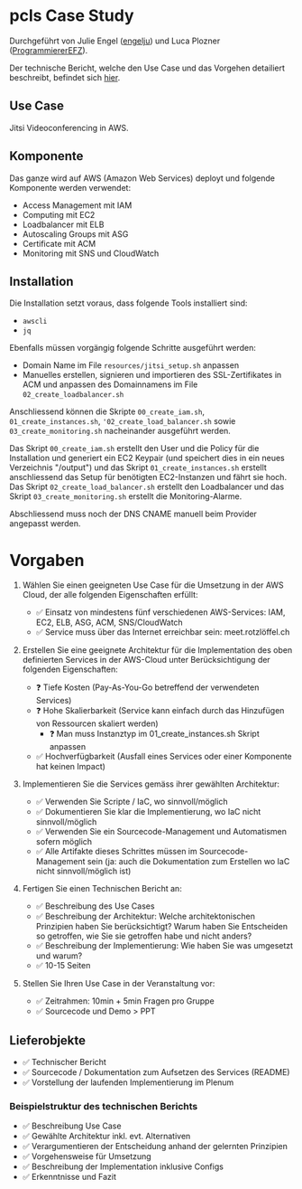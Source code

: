 # pcls Case Study

Durchgeführt von Julie Engel ([engelju](https://github.com/engelju)) und Luca Plozner ([ProgrammiererEFZ](https://github.com/ProgrammiererEFZ)).

Der technische Bericht, welche den Use Case und das Vorgehen detailiert beschreibt, befindet sich [hier](https://github.com/ProgrammiererEFZ/pcls-jitsi/blob/main/Jitsi%20Videoconferencing%20on%20AWS.pdf).

## Use Case

Jitsi Videoconferencing in AWS.

## Komponente

Das ganze wird auf AWS (Amazon Web Services) deployt und folgende Komponente werden verwendet:

- Access Management mit IAM
- Computing mit EC2
- Loadbalancer mit ELB
- Autoscaling Groups mit ASG
- Certificate mit ACM
- Monitoring mit SNS und CloudWatch

## Installation

Die Installation setzt voraus, dass folgende Tools installiert sind:
- `awscli`
- `jq`

Ebenfalls müssen vorgängig folgende Schritte ausgeführt werden:
- Domain Name im File `resources/jitsi_setup.sh` anpassen
- Manuelles erstellen, signieren und importieren des SSL-Zertifikates in ACM und anpassen des Domainnamens im File `02_create_loadbalancer.sh`

Anschliessend können die Skripte `00_create_iam.sh`, `01_create_instances.sh`, `'02_create_load_balancer.sh` sowie `03_create_monitoring.sh` nacheinander ausgeführt werden. 

Das Skript `00_create_iam.sh` erstellt den User und die Policy für die Installation und generiert ein EC2 Keypair (und speichert dies in ein neues Verzeichnis "/output") und das Skript `01_create_instances.sh` erstellt anschliessend das Setup für benötigten EC2-Instanzen und fährt sie hoch. Das Skript `02_create_load_balancer.sh` erstellt den Loadbalancer und das Skript `03_create_monitoring.sh` erstellt die Monitoring-Alarme.

Abschliessend muss noch der DNS CNAME manuell beim Provider angepasst werden.

# Vorgaben

1. Wählen Sie einen geeigneten Use Case für die Umsetzung in der AWS Cloud, der alle folgenden Eigenschaften erfüllt:
   - ✅ Einsatz von mindestens fünf verschiedenen AWS-Services: IAM, EC2, ELB, ASG, ACM, SNS/CloudWatch
   - ✅ Service muss über das Internet erreichbar sein: meet.rotzlöffel.ch

2. Erstellen Sie eine geeignete Architektur für die Implementation des oben definierten Services in der AWS-Cloud unter Berücksichtigung der folgenden Eigenschaften:
   - ❓ Tiefe Kosten (Pay-As-You-Go betreffend der verwendeten Services)
   - ❓ Hohe Skalierbarkeit (Service kann einfach durch das Hinzufügen von Ressourcen skaliert werden)
     - ❓ Man muss Instanztyp im 01_create_instances.sh Skript anpassen
   - ✅ Hochverfügbarkeit (Ausfall eines Services oder einer Komponente hat keinen Impact)

3. Implementieren Sie die Services gemäss ihrer gewählten Architektur:
   - ✅ Verwenden Sie Scripte / IaC, wo sinnvoll/möglich
   - ✅ Dokumentieren Sie klar die Implementierung, wo IaC nicht sinnvoll/möglich
   - ✅ Verwenden Sie ein Sourcecode-Management und Automatismen sofern möglich
   - ✅ Alle Artifakte dieses Schrittes müssen im Sourcecode-Management sein (ja: auch die Dokumentation zum Erstellen wo IaC nicht sinnvoll/möglich ist)

4. Fertigen Sie einen Technischen Bericht an:
   - ✅ Beschreibung des Use Cases
   - ✅ Beschreibung der Architektur: Welche architektonischen Prinzipien haben Sie berücksichtigt? Warum haben Sie Entscheiden so getroffen, wie Sie sie getroffen habe und nicht anders?
   - ✅ Beschreibung der Implementierung: Wie haben Sie was umgesetzt und warum?
   - ✅ 10-15 Seiten

5. Stellen Sie Ihren Use Case in der Veranstaltung vor:
   - ✅ Zeitrahmen: 10min + 5min Fragen pro Gruppe
   - ✅ Sourcecode und Demo > PPT

## Lieferobjekte
- ✅ Technischer Bericht
- ✅ Sourcecode / Dokumentation zum Aufsetzen des Services (README)
- ✅ Vorstellung der laufenden Implementierung im Plenum

### Beispielstruktur des technischen Berichts
- ✅ Beschreibung Use Case
- ✅ Gewählte Architektur inkl. evt. Alternativen
- ✅ Verargumentieren der Entscheidung anhand der gelernten Prinzipien
- ✅ Vorgehensweise für Umsetzung
- ✅ Beschreibung der Implementation inklusive Configs
- ✅ Erkenntnisse und Fazit

